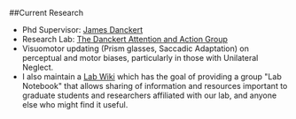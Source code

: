 ##Current Research


-   Phd Supervisor: [James
    Danckert](http://www.psychology.uwaterloo.ca/people/faculty/jdancker/)
-   Research Lab: [The Danckert Attention and Action
    Group](http://thedaag.uwaterloo.ca/)
-   Visuomotor updating (Prism glasses, Saccadic
    Adaptation) on perceptual and motor biases, particularly in those
    with Unilateral Neglect.
-   I also maintain a [Lab Wiki](http://reddkros.uwaterloo.ca) which has
    the goal of providing a group "Lab Notebook" that allows sharing of
    information and resources important to graduate students and
    researchers affiliated with our lab, and anyone else who might find
    it useful.

